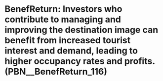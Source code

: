 # BenefReturn: __Investors who contribute to managing and improving the destination image can benefit from increased tourist interest and demand, leading to higher occupancy rates and profits.__ (PBN__BenefReturn_116)

